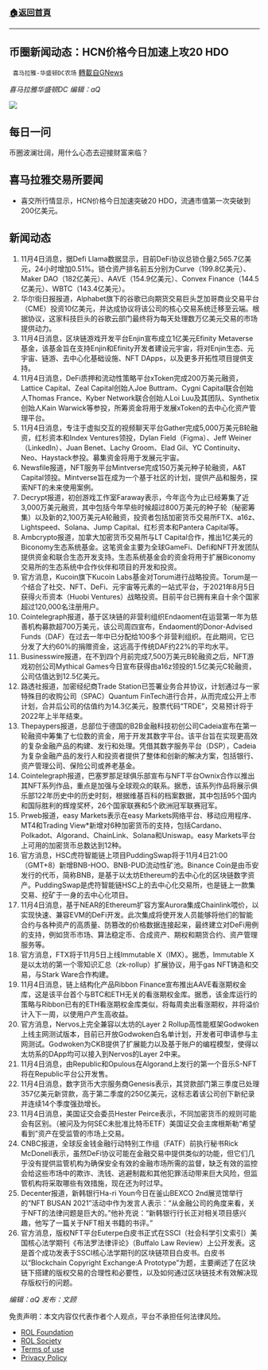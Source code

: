 ###  [:house:返回首頁](https://github.com/ourhimalayas/txt)
---


## 币圈新闻动态：HCN价格今日加速上攻20 HDO
` 喜马拉雅-华盛顿DC农场` [轉載自GNews](https://gnews.org/zh-hans/1640798/)

*喜马拉雅华盛顿DC 编辑：aQ*

![](http://himalayawashingtondc.org/wp-content/uploads/2021/07/ScreenShot-2021-07-31-at-16.20.22@2x.png)



## 每日一问





币圈波澜壮阔，用什么心态去迎接财富来临？





## 喜马拉雅交易所要闻





- 喜交所行情显示，HCN价格今日加速突破20 HDO，流通市值第一次突破到200亿美元。






## 新闻动态





1. 11月4日消息，据Defi Llama数据显示，目前DeFi协议总锁仓量2,565.7亿美元，24小时增加0.51%。锁仓资产排名前五分别为Curve（199.8亿美元）、Maker DAO（182亿美元）、AAVE（154.9亿美元）、Convex Finance（144.5亿美元）、WBTC（143.4亿美元）。
2. 华尔街日报报道，Alphabet旗下的谷歌已向期货交易巨头芝加哥商业交易平台（CME）投资10亿美元，并达成协议将该公司的核心交易系统迁移至云端。根据协议，这家科技巨头的谷歌云部门最终将为每天处理数万亿美元交易的市场提供动力。
3. 11月4日消息，区块链游戏开发平台Enjin宣布成立1亿美元Efinity Metaverse基金，该基金旨在支持Enjin和Efinity开发者建设元宇宙，将对Enjin生态、元宇宙、链游、去中心化基础设施、NFT DApps，以及更多开拓性项目提供支持。
4. 11月4日消息，DeFi质押和流动性策略平台xToken完成200万美元融资，Lattice Capital、Zeal Capital创始人Joe Buttram、Cygni Capital联合创始人Thomas France、Kyber Network联合创始人Loi Luu及其团队、Synthetix创始人Kain Warwick等参投，所筹资金将用于发展xToken的去中心化资产管理平台。
5. 11月4日消息，专注于虚拟交互的视频聊天平台Gather完成5,000万美元B轮融资，红杉资本和Index Ventures领投，Dylan Field（Figma）、Jeff Weiner（LinkedIn）、Juan Benet、Lachy Groom、Elad Gil、YC Continuity、Neo、Haystack参投。募集资金将用于发展元宇宙。
6. Newsfile报道，NFT服务平台Mintverse完成150万美元种子轮融资，A&T Capital领投。Mintverse旨在成为一个基于社区的计划，提供产品和服务，探索NFT的未来使用案例。
7. Decrypt报道，初创游戏工作室Faraway表示，今年迄今为止已经筹集了近3,000万美元融资，其中包括今年早些时候超过800万美元的种子轮（秘密筹集）以及新的2,100万美元A轮融资，投资者包括加密货币交易所FTX、a16z、Lightspeed、Solana、Jump Capital、红杉资本和Pantera Capital等。
8. Ambcrypto报道，加拿大加密货币交易所与LT Capital合作，推出1亿美元的Biconomy生态系统基金。这笔资金主要为全球GameFi、Defi和NFT开发团队提供资金和联合生态开发支持。生态系统基金会的资金将用于扩展Biconomy交易所的生态系统中合作伙伴和项目的开发和投资。
9. 官方消息，Kucoin旗下Kucoin Labs基金对Torum进行战略投资。Torum是一个结合了社交、NFT、DeFi、元宇宙等元素的一站式平台，于2021年8月5日获得火币资本（Huobi Ventures）战略投资。目前平台已拥有来自十余个国家超过120,000名注册用户。
10. Cointelegraph报道，基于区块链的非营利组织Endaoment在运营第一年为慈善机构募款超700万美元，该公司周四宣布，Endaoment的Donor-Advised Funds（DAF）在过去一年中已分配给100多个非营利组织。在此期间，它已分发了大约60%的捐赠资金，这远高于传统DAF约22%的平均水平。
11. Businesswire报道，在不到四个月前完成7,500万美元B轮融资之后，NFT游戏初创公司Mythical Games今日宣布获得由a16z领投的1.5亿美元C轮融资，公司估值达到12.5亿美元。
12. 路透社报道，加密经纪商Trade Station已签署业务合并协议，计划通过与一家特殊目的收购公司（SPAC）Quantum FinTech进行合并，从而完成公开上市计划，合并后公司的估值约为14.3亿美元，股票代码“TRDE”，交易预计将于2022年上半年结束。
13. Thepaypers报道，总部位于德国的B2B金融科技初创公司Cadeia宣布在第一轮融资中筹集了七位数的资金，用于开发其数字平台。该平台旨在实现更高效的复杂金融产品的构建、发行和处理。凭借其数字服务平台（DSP），Cadeia为复杂金融产品的发行人和投资者提供了整体和创新的解决方案，包括银行、资产管理公司、保险公司或养老基金。
14. Cointelegraph报道，巴塞罗那足球俱乐部宣布与NFT平台Ownix合作以推出其NFT系列作品，重点是加强与全球观众的联系。据悉，该系列作品将展示俱乐部122年历史中的历史时刻，根据维基百科的档案数据，其中包括95个国内和国际胜利的辉煌奖杯，26个国家联赛和5个欧洲冠军联赛冠军。
15. Prweb报道，easy Markets表示在easy Markets网络平台、移动应用程序、MT4和Trading View\*新增对6种加密货币的支持，包括Cardano、Polkadot、Algorand、ChainLink、Solana和Uniswap。easy Markets平台上可用的加密货币总数达到12种。
16. 官方消息，HSC虎符智能链上项目PuddingSwap将于11月4日21:00（GMT+8）新增BNB-HOO、BNB-PUD流动性矿池。Binance Coin是由币安发行的代币，简称BNB，是基于以太坊Ethereum的去中心化的区块链数字资产。PuddingSwap是虎符智能链HSC上的去中心化交易所，也是链上一款集交易、挖矿于一身的去中心化项目。
17. 11月4日消息，基于NEAR的Ethereum扩容方案Aurora集成Chainlink喂价，以实现快速、兼容EVM的DeFi开发。此次集成将使开发人员能够将他们的智能合约与各种资产的高质量、防篡改的价格数据连接起来，最终建立对DeFi用例的支持，例如货币市场、算法稳定币、合成资产、期权和期货合约、资产管理服务等。
18. 官方消息，FTX将于11月5日上线Immutable X（IMX）。据悉，Immutable X是以太坊的第一个零知识汇总（zk-rollup）扩展协议，用于gas NFT铸造和交易，与Stark Ware合作构建。
19. 11月4日消息，链上结构化产品Ribbon Finance宣布推出AAVE看涨期权金库，这是该平台首个与BTC和ETH无关的看涨期权金库。据悉，该金库运行的策略与Ribbon已有的ETH看涨期权金库类似，将每周卖出看涨期权，并将溢价计入下一周，以使用户产生高收益。
20. 官方消息，Nervos上完全兼容以太坊的Layer 2 Rollup高性能框架Godwoken上线主网测试版本，目前已开放Godwoken白名单计划，开发者可申请参与主网测试。Godwoken为CKB提供了扩展能力以及基于账户的编程模型，使得以太坊系的DApp均可以接入到Nervos的Layer 2中来。
21. 11月4日消息，由Republic和Opulous在Algorand上发行的第一个音乐S-NFT将在Republic平台公开发售。
22. 11月4日消息，数字货币大宗服务商Genesis表示，其贷款部门第三季度已处理357亿美元新贷款，高于第二季度的250亿美元，这标志着该公司创下新纪录并连续14个季度强劲增长。
23. 11月4日消息，美国证交会委员Hester Peirce表示，不同加密货币的规则可能会有区别。（被问及为何SEC未批准比特币ETF）美国证交会主席根斯勒“希望看到”资产在受监管的市场上交易。
24. CNBC报道，全球反金钱金融行动特别工作组（FATF）前执行秘书Rick McDonell表示，虽然DeFi协议可能在金融交易中提供类似的功能，但它们几乎没有提供监管机构为确保安全有效的金融市场所需的监督，缺乏有效的监控会给这些市场中的欺诈、洗钱、逃避制裁和其他犯罪活动带来巨大风险，但监管机构将采取哪些有效措施，现在还为时过早。
25. Decenter报道，新韩银行Ha-ri Youn今日在釜山BEXCO 2nd展览馆举行的“NFT BUSAN 2021”活动中作为发言人表示：“从金融公司的角度来看，关于NFT的法律问题是巨大的。”他补充说：“新韩银行行长正对相关项目感兴趣，他写了一篇关于NFT相关书籍的书评。”
26. 官方消息，版权NFT平台Euterpe白皮书正式在SSCI（社会科学引文索引）美国核心法学期刊《布法罗法律评论》（Buffalo Law Review）上公开发表。这是首个成功发表于SSCI核心法学期刊的区块链项目白皮书。白皮书以“Blockchain Copyright Exchange:A Prototype”为题，主要阐述了在区块链下搭建的版权交易的合理性和必要性，以及如何通过区块链技术有效解决现存版权行的问题。





*编辑：aQ
发布：文顾*


 
 

免责声明：本文内容仅代表作者个人观点，平台不承担任何法律风险。

- [ROL Foundation](https://rolfoundation.org/)
- [ROL Society](https://rolsociety.org/)
- [Terms of use](https://gnews.org/terms-of-use-3/)
- [Privacy Policy](https://gnews.org/privacy-policy/)
